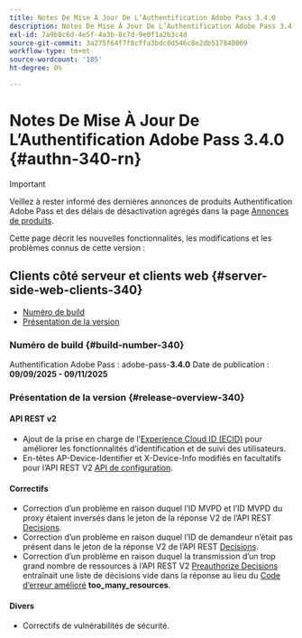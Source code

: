 ```yaml
---
title: Notes De Mise À Jour De L’Authentification Adobe Pass 3.4.0
description: Notes De Mise À Jour De L’Authentification Adobe Pass 3.4.0
exl-id: 7a9b8c6d-4e5f-4a3b-8c7d-9e0f1a2b3c4d
source-git-commit: 3a275f64f7f8cffa3bdc0d546c8e2db517840069
workflow-type: tm+mt
source-wordcount: '185'
ht-degree: 0%

---
```


# Notes De Mise À Jour De L’Authentification Adobe Pass 3.4.0 {#authn-340-rn}

>[!IMPORTANT]
>
> Veillez à rester informé des dernières annonces de produits Authentification Adobe Pass et des délais de désactivation agrégés dans la page [Annonces de produits](/help/authentication/product-announcements.md).

Cette page décrit les nouvelles fonctionnalités, les modifications et les problèmes connus de cette version :

## Clients côté serveur et clients web {#server-side-web-clients-340}

* [Numéro de build](#build-number-340)
* [Présentation de la version](#release-overview-340)

### Numéro de build {#build-number-340}

Authentification Adobe Pass : adobe-pass-**3.4.0**
Date de publication : **09/09/2025 - 09/11/2025**

### Présentation de la version {#release-overview-340}

#### API REST v2

* Ajout de la prise en charge de l’[Experience Cloud ID (ECID)](/help/authentication/integration-guide-programmers/rest-apis/rest-api-v2/appendix/headers/rest-api-v2-appendix-headers-ap-visitor-identifier.md) pour améliorer les fonctionnalités d’identification et de suivi des utilisateurs.
* En-têtes AP-Device-Identifier et X-Device-Info modifiés en facultatifs pour l’API REST V2 [API de configuration](/help/authentication/integration-guide-programmers/rest-apis/rest-api-v2/apis/configuration-apis/rest-api-v2-configuration-apis-retrieve-configuration-for-specific-service-provider.md).

#### Correctifs

* Correction d’un problème en raison duquel l’ID MVPD et l’ID MVPD du proxy étaient inversés dans le jeton de la réponse V2 de l’API REST [Decisions](/help/authentication/integration-guide-programmers/rest-apis/rest-api-v2/apis/decisions-apis/rest-api-v2-decisions-apis-retrieve-authorization-decisions-using-specific-mvpd.md).
* Correction d’un problème en raison duquel l’ID de demandeur n’était pas présent dans le jeton de la réponse V2 de l’API REST [Decisions](/help/authentication/integration-guide-programmers/rest-apis/rest-api-v2/apis/decisions-apis/rest-api-v2-decisions-apis-retrieve-authorization-decisions-using-specific-mvpd.md).
* Correction d’un problème en raison duquel la transmission d’un trop grand nombre de ressources à l’API REST V2 [Preauthorize Decisions](/help/authentication/integration-guide-programmers/rest-apis/rest-api-v2/apis/decisions-apis/rest-api-v2-decisions-apis-retrieve-preauthorization-decisions-using-specific-mvpd.md) entraînait une liste de décisions vide dans la réponse au lieu du [Code d’erreur amélioré](/help/authentication/integration-guide-programmers/features-standard/error-reporting/enhanced-error-codes.md) **too_many_resources**.

#### Divers

* Correctifs de vulnérabilités de sécurité.